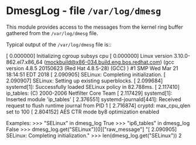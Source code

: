 DmesgLog - file ``/var/log/dmesg``
==================================

This module provides access to the messages from the kernel ring buffer
gathered from the ``/var/log/dmesg`` file.

Typical output of the ``/var/log/dmesg`` file is::

[    0.000000] Initializing cgroup subsys cpu
[    0.000000] Linux version 3.10.0-862.el7.x86_64 (mockbuild@x86-034.build.eng.bos.redhat.com) (gcc version 4.8.5 20150623 (Red Hat 4.8.5-28) (GCC) ) #1 SMP Wed Mar 21 18:14:51 EDT 2018
[    2.090905] SELinux:  Completing initialization.
[    2.090907] SELinux:  Setting up existing superblocks.
[    2.099684] systemd[1]: Successfully loaded SELinux policy in 82.788ms.
[    2.117410] ip_tables: (C) 2000-2006 Netfilter Core Team
[    2.117429] systemd[1]: Inserted module 'ip_tables'
[    2.376551] systemd-journald[441]: Received request to flush runtime journal from PID 1
[    2.716874] cryptd: max_cpu_qlen set to 100
[    2.804152] AES CTR mode by8 optimization enabled


Examples:
    >>> "SELinux" in dmesg_log
    True
    >>> "ip6_tables" in dmesg_log
    False
    >>> dmesg_log.get("SELinux")[0]["raw_message"]
    "[    2.090905] SELinux:  Completing initialization."
    >>> len(dmesg_log.get("SELinux"))
    2